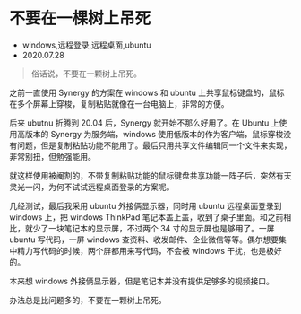 # 不要在一棵树上吊死
- windows,远程登录,远程桌面,ubuntu
- 2020.07.28

> 俗话说，不要在一颗树上吊死。

之前一直使用 Synergy 的方案在 windows 和 ubuntu 上共享鼠标键盘的，鼠标在多个屏幕上穿梭，复制粘贴就像在一台电脑上，非常的方便。 

后来 ubutnu 折腾到 20.04 后，Synergy 就开始不那么好用了。在 Ubuntu 上使用高版本的 Synergy 为服务端，windows 使用低版本的作为客户端，鼠标穿梭没有问题，但是复制粘贴功能不能用了。最后只用共享文件编辑同一个文件来实现，非常别扭，但勉强能用。

就这样使用被阉割的，不带复制粘贴功能的鼠标键盘共享功能一阵子后，突然有天灵光一闪，为何不试试远程桌面登录的方案呢。

几经测试，最后我采用 ubuntu 外接俩显示器，同时用 ubuntu 远程桌面登录到 windows 上，把 windows ThinkPad 笔记本盖上盖，收到了桌子里面。和之前相比，就少了一块笔记本的显示屏，不过两个 34 寸的显示屏也是够用了。一屏 ubuntu 写代码，一屏 windows 查资料、收发邮件、企业微信等等。偶尔想要集中精力写代码的时候，两个屏都用来写代码，不会被 windows 干扰，也是极好的。

本来想 windows 外接俩显示器，但是笔记本并没有提供足够多的视频接口。

办法总是比问题多的，不要在一颗树上吊死。
